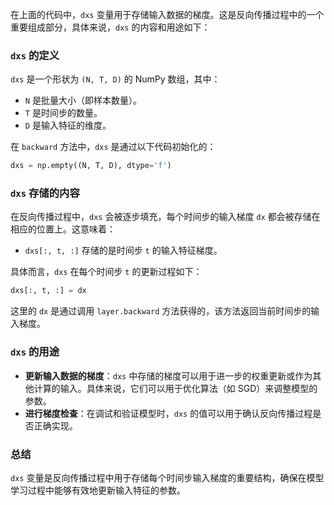 在上面的代码中，`dxs` 变量用于存储输入数据的梯度。这是反向传播过程中的一个重要组成部分，具体来说，`dxs` 的内容和用途如下：

### `dxs` 的定义

`dxs` 是一个形状为 `(N, T, D)` 的 NumPy 数组，其中：

- `N` 是批量大小（即样本数量）。
- `T` 是时间步的数量。
- `D` 是输入特征的维度。

在 `backward` 方法中，`dxs` 是通过以下代码初始化的：

```python
dxs = np.empty((N, T, D), dtype='f')
```

### `dxs` 存储的内容

在反向传播过程中，`dxs` 会被逐步填充，每个时间步的输入梯度 `dx` 都会被存储在相应的位置上。这意味着：

- `dxs[:, t, :]` 存储的是时间步 `t` 的输入特征梯度。

具体而言，`dxs` 在每个时间步 `t` 的更新过程如下：

```python
dxs[:, t, :] = dx
```

这里的 `dx` 是通过调用 `layer.backward` 方法获得的，该方法返回当前时间步的输入梯度。

### `dxs` 的用途

- **更新输入数据的梯度**：`dxs` 中存储的梯度可以用于进一步的权重更新或作为其他计算的输入。具体来说，它们可以用于优化算法（如 SGD）来调整模型的参数。
- **进行梯度检查**：在调试和验证模型时，`dxs` 的值可以用于确认反向传播过程是否正确实现。

### 总结

`dxs` 变量是反向传播过程中用于存储每个时间步输入梯度的重要结构，确保在模型学习过程中能够有效地更新输入特征的参数。
